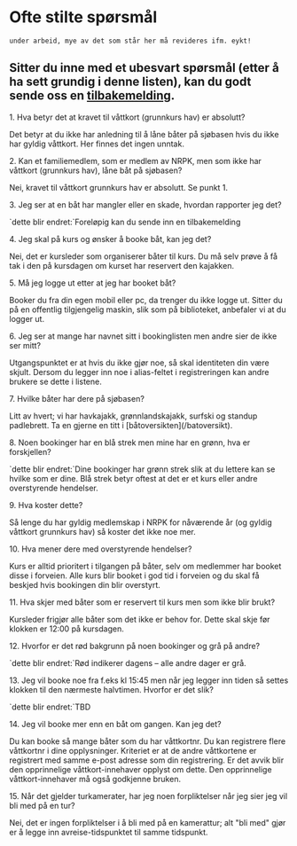 # Ofte stilte spørsmål

`under arbeid, mye av det som står her må revideres ifm. eykt!`

## Sitter du inne med et ubesvart spørsmål (etter å ha sett grundig i denne listen), kan du godt sende oss en [tilbakemelding](/tilbakemelding).

<div class="qa"> 
1. Hva betyr det at kravet til våttkort (grunnkurs hav) er absolutt? 
<p>Det betyr at du ikke har anledning til å låne båter på sjøbasen hvis du ikke har gyldig våttkort. Her finnes det ingen unntak.</p>
2. Kan et familiemedlem, som er medlem av NRPK, men som ikke har våttkort (grunnkurs hav), låne båt på sjøbasen? 
<p>Nei, kravet til våttkort grunnkurs hav er absolutt. Se punkt 1.</p>
3. Jeg ser at en båt har mangler eller en skade, hvordan rapporter jeg det? 
<p>`dette blir endret:`Foreløpig kan du sende inn en tilbakemelding</p>
4. Jeg skal på kurs og ønsker å booke båt, kan jeg det? 
<p>Nei, det er kursleder som organiserer båter til kurs. Du må selv prøve å få tak i den på kursdagen om kurset har reservert den kajakken.</p>
5. Må jeg logge ut etter at jeg har booket båt? 
<p>Booker du fra din egen mobil eller pc, da trenger du ikke logge ut. Sitter du på en offentlig tilgjengelig maskin, slik som på biblioteket, anbefaler vi at du logger ut.</p>
6. Jeg ser at mange har navnet sitt i bookinglisten men andre sier de ikke ser mitt? 
<p>Utgangspunktet er at hvis du ikke gjør noe, så skal identiteten din være skjult. Dersom du legger inn noe i alias-feltet i registreringen kan andre brukere se dette i listene.</p>
7. Hvilke båter har dere på sjøbasen?
<p>Litt av hvert; vi har havkajakk, grønnlandskajakk, surfski og standup padlebrett. Ta en gjerne en titt i [båtoversikten](/batoversikt).</p>
8. Noen bookinger har en blå strek men mine har en grønn, hva er forskjellen? 
<p>`dette blir endret:`Dine bookinger har grønn strek slik at du lettere kan se hvilke som er dine. Blå strek betyr oftest at det er et kurs eller andre overstyrende hendelser.</p>
9. Hva koster dette? 
<p>Så lenge du har gyldig medlemskap i NRPK for nåværende år (og gyldig våttkort grunnkurs hav) så koster det ikke noe mer.</p>
10. Hva mener dere med overstyrende hendelser? 
   <p>Kurs er alltid prioritert i tilgangen på båter, selv om medlemmer har booket disse i forveien. Alle kurs blir booket i god tid i forveien og du skal få beskjed hvis bookingen din blir overstyrt.</p>
11. Hva skjer med båter som er reservert til kurs men som ikke blir brukt? 
    <p>Kursleder frigjør alle båter som det ikke er behov for. Dette skal skje før klokken er 12:00 på kursdagen.</p>
12. Hvorfor er det rød bakgrunn på noen bookinger og grå på andre?
    <p>`dette blir endret:`Rød indikerer dagens – alle andre dager er grå.</p>
13. Jeg vil booke noe fra f.eks kl 15:45 men når jeg legger inn tiden så settes klokken til den nærmeste halvtimen. Hvorfor er det slik? 
<p>`dette blir endret:`TBD</p>
14. Jeg vil booke mer enn en båt om gangen. Kan jeg det? 
<p>Du kan booke så mange båter som du har våttkortnr. Du kan registrere flere våttkortnr i dine opplysninger. Kriteriet er at de andre våttkortene er registrert med samme e-post adresse som din registrering. Er det avvik blir den opprinnelige våttkort-innehaver opplyst om dette. Den opprinnelige våttkort-innehaver må også godkjenne bruken.</p>
15. Når det gjelder turkamerater, har jeg noen forpliktelser når jeg sier jeg vil bli med på en tur? 
    <p>Nei, det er ingen forpliktelser i å bli med på en kamerattur; alt "bli med" gjør er å legge inn avreise-tidspunktet til samme tidspunkt.</p>
</div>